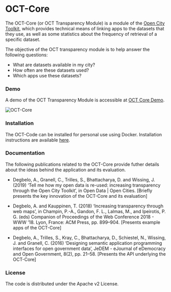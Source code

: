 # OCT-Core

The OCT-Core (or OCT Transparency Module) is a module of the [Open City Toolkit](https://github.com/geo-c/Open-City-Toolkit), which provides technical means of linking apps to the datasets that they use, as well as some statistics about the frequency of retrieval of a specific dataset.

The objective of the OCT transparency module is to help answer the following questions: 
+ What are datasets available in my city? 
+ How often are these datasets used? 
+ Which apps use these datasets? 


### Demo
A demo of the OCT Transparency Module is accessible at [OCT Core Demo](http://giv-oct.uni-muenster.de:8080/).  

![OCT-Core](/images/OCT-Core.jpg)


### Installation 
The OCT-Code can be installed for personal use using Docker. Installation instructions are available [here](https://github.com/geo-c/OCT-CoreDocs/tree/master/Installation).


### Documentation 

The following publications related to the OCT-Core provide futher details about the ideas behind the application and its evaluation.

+ Degbelo, A., Granell, C., Trilles, S., Bhattacharya, D. and Wissing, J. (2019) ‘Tell me how my open data is re-used: increasing transparency through the Open City Toolkit’, in Open Data | Open Cities. [Briefly presents the key innovation of the OCT-Core and its evaluation]

+ Degbelo, A. and Kauppinen, T. (2018) ‘Increasing transparency through web maps’, in Champin, P.-A., Gandon, F. L., Lalmas, M., and Ipeirotis, P. G. (eds) Companion of Proceedings of the Web Conference 2018 - WWW ’18. Lyon, France: ACM Press, pp.
899–904. [Presents example apps of the OCT-Core]

+ Degbelo, A., Trilles, S., Kray, C., Bhattacharya, D., Schiestel, N., Wissing, J. and Granell, C. (2016) ‘Designing semantic application programming interfaces for open government data’, JeDEM - eJournal of eDemocracy and Open Government, 8(2), pp. 21–58.
[Presents the API underlying the OCT-Core]

### License
The code is distributed under the Apache v2 License.
